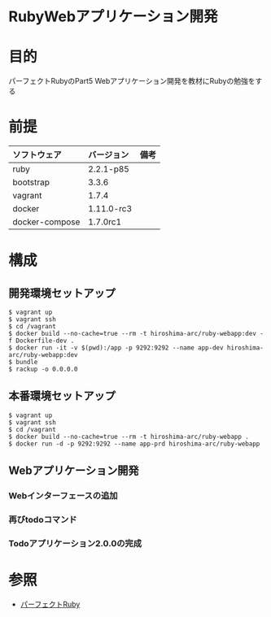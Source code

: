 RubyWebアプリケーション開発
===================

# 目的 #
パーフェクトRubyのPart5 Webアプリケーション開発を教材にRubyの勉強をする

# 前提 #
| ソフトウェア   | バージョン   | 備考        |
|:---------------|:-------------|:------------|
| ruby           |2.2.1-p85    |             |
| bootstrap      |3.3.6        |             |
| vagrant        |1.7.4    |             |
| docker         |1.11.0-rc3    |             |
| docker-compose |1.7.0rc1    |             |

# 構成 #
## 開発環境セットアップ

    $ vagrant up
    $ vagrant ssh
    $ cd /vagrant        
    $ docker build --no-cache=true --rm -t hiroshima-arc/ruby-webapp:dev -f Dockerfile-dev .
    $ docker run -it -v $(pwd):/app -p 9292:9292 --name app-dev hiroshima-arc/ruby-webapp:dev
    $ bundle
    $ rackup -o 0.0.0.0
    
## 本番環境セットアップ
    
    $ vagrant up
    $ vagrant ssh
    $ cd /vagrant        
    $ docker build --no-cache=true --rm -t hiroshima-arc/ruby-webapp .
    $ docker run -d -p 9292:9292 --name app-prd hiroshima-arc/ruby-webapp
            
## Webアプリケーション開発

### Webインターフェースの追加

### 再びtodoコマンド

### Todoアプリケーション2.0.0の完成

# 参照 #

+ [パーフェクトRuby](http://www.amazon.co.jp/%E3%83%91%E3%83%BC%E3%83%95%E3%82%A7%E3%82%AF%E3%83%88Ruby-PERFECT-SERIES-6-Ruby%E3%82%B5%E3%83%9D%E3%83%BC%E3%82%BF%E3%83%BC%E3%82%BA/dp/4774158798)
